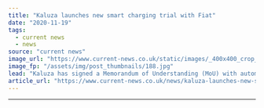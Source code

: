 ```yaml
---
title: "Kaluza launches new smart charging trial with Fiat"
date: "2020-11-19"
tags: 
  - current news
  - news
source: "current news"
image_url: "https://www.current-news.co.uk/static/images/_400x400_crop_center-center/Fiat-500-EV-trial-image-Kaliza.jpg"
image_fp: "/assets/img/post_thumbnails/188.jpg"
lead: "​Kaluza has signed a Memorandum of Understanding (MoU) with automaker Fiat Chrysler Automobiles (FCA) to develop a ‘cheaper, simpler and more sustainable’ electric vehicle (EV) charging services."
article_url: "https://www.current-news.co.uk/news/kaluza-launches-new-smart-charging-trial-with-fiat?utm_source=rss-feeds&utm_medium=rss&utm_campaign=rss"
---
```


---
